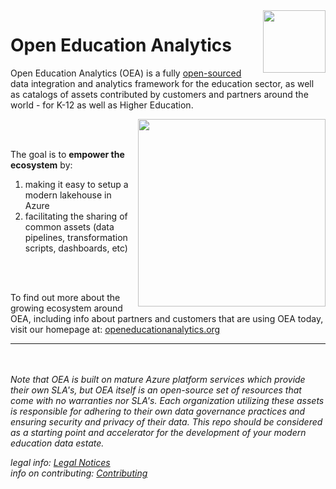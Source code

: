 <img align="right" height="100" src="https://github.com/microsoft/OpenEduAnalytics/blob/main/docs/pics/oea-logo-nobg.png">

# Open Education Analytics                                                                                                                     
Open Education Analytics (OEA) is a fully [open-sourced](https://github.com/microsoft/OpenEduAnalytics/tree/main/docs/license) data integration and analytics framework for the education sector, as well as catalogs of assets contributed by customers and partners around the world - for K-12 as well as Higher Education.

<img align="right" height="300" src="https://github.com/microsoft/OpenEduAnalytics/blob/main/docs/pics/diagrams/OEA_top_level.png">

<br/><br/>

The goal is to **empower the ecosystem** by:

1) making it easy to setup a modern lakehouse in Azure
1) facilitating the sharing of common assets (data pipelines, transformation scripts, dashboards, etc) 

<br/><br/>

To find out more about the growing ecosystem around OEA, including info about partners and customers that are using OEA today, visit our homepage at: [openeducationanalytics.org](https://openeducationanalytics.org)


---
<br/><br/>
*Note that OEA is built on mature Azure platform services which provide their own SLA's, but OEA itself is an open-source set of resources that come with no warranties nor SLA's. Each organization utilizing these assets is responsible for adhering to their own data governance practices and ensuring security and privacy of their data. This repo should be considered as a starting point and accelerator for the development of your modern education data estate.*

*legal info: [Legal Notices](https://github.com/microsoft/OpenEduAnalytics/tree/main/docs/license#legal-notices)*<br/>
*info on contributing: [Contributing](https://github.com/microsoft/OpenEduAnalytics/blob/main/docs/license/CONTRIBUTING.md)*<br/>
